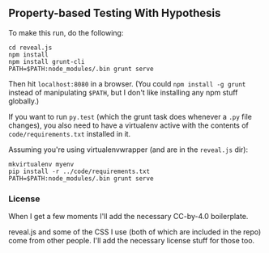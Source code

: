 ## Property-based Testing With Hypothesis

To make this run, do the following:

    cd reveal.js
    npm install
    npm install grunt-cli
    PATH=$PATH:node_modules/.bin grunt serve

Then hit `localhost:8080` in a browser. (You could `npm install -g grunt`
instead of manipulating `$PATH`, but I don't like installing any npm stuff
globally.)

If you want to run `py.test` (which the grunt task does whenever a `.py` file
changes), you also need to have a virtualenv active with the contents of
`code/requirements.txt` installed in it.

Assuming you're using virtualenvwrapper (and are in the `reveal.js` dir):

    mkvirtualenv myenv
    pip install -r ../code/requirements.txt
    PATH=$PATH:node_modules/.bin grunt serve

### License

When I get a few moments I'll add the necessary CC-by-4.0 boilerplate.

reveal.js and some of the CSS I use (both of which are included in the repo)
come from other people. I'll add the necessary license stuff for those too.
